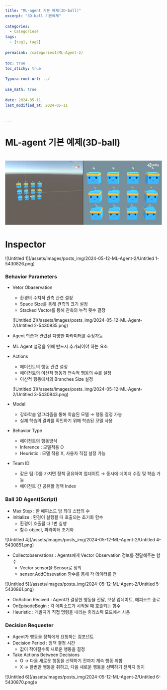 ```yaml
---
title: "ML-agent 기본 예제(3D-ball)"
excerpt: "3D-ball 기본예제"

categories:
  - Categories4
tags:
  - [tag1, tag2]

permalink: /categories4/ML-Agent-2/

toc: true
toc_sticky: true

Typora-root-url: ../

use_math: true

date: 2024-05-11
last_modified_at: 2024-05-11


---
```


# ML-agent 기본 예제(3D-ball)

# ![Untitled](/assets/images/posts_img/2024-05-12-ML-Agent-2/Untitled-5430797.png)

# Inspector

![Untitled 1](/assets/images/posts_img/2024-05-12-ML-Agent-2/Untitled 1-5430826.png)

### Behavior Parameters

- Vetor Obaservation

  - 환경의 수치적 관측 관련 설정
  - Space Size를 통해 관측의 크기 설정
  - Stacked Vector를 통해 관측의 누적 횟수 결정

  ![Untitled 2](/assets/images/posts_img/2024-05-12-ML-Agent-2/Untitled 2-5430835.png)

- Agent 학습과 관련된 다양한 파라미터를 수정가능

- ML Agent 설정을 위해 반드시 추가되어야 하는 요소

- Actions

  - 에이전트의 행동 관련 설정
  - 에이전트의 이산적 행동과 연속적 행동의 수를 설정
  - 이산적 행동에서의 Branches Size 설정

  ![Untitled 3](/assets/images/posts_img/2024-05-12-ML-Agent-2/Untitled 3-5430843.png)

- Model

  - 강화학습 알고리즘을 통해 학습된 모델 → 행동 결정 가능
  - 실제 학습의 결과를 확인하기 위해 학습된 모델 사용

- Behavior Type

  - 에이전트의 행동방식
  - Inference : 모델적용 O
  - Heuristic : 모델 적용 X, 사용자 직접 설정 가능

- Team ID

  - 같은 팀 ID를 가지면 정책 공유하여 업데이트 → 동시에 데이터 수집 및 학습 가능
  - 에이전트 간 공유할 정책 Index

### Ball 3D Agent(Script)

- Max Step : 한 에피소드 당 최대 스텝의 수
- Initialize : 환경이 실행될 때 호출되는 초기화 함수
  - 환경이 호출될 때 1번 실행
  - 함수 object, 파라미터 초기화

![Untitled 4](/assets/images/posts_img/2024-05-12-ML-Agent-2/Untitled 4-5430851.png)

- Collectobservations : Agents에게 Vector Observation 정보를 전달해주는 함수
  - Vector sensor을 Sensor로 정의
  - sensor.AddObsevation 함수를 통해 각 데이터를 전

![Untitled 5](/assets/images/posts_img/2024-05-12-ML-Agent-2/Untitled 5-5430861.png)

- OnAction Recived : Agent가 결정한 행동을 전달, 보상 업데이트, 에피소드 종료
- OnEpisodeBegin : 각 에피소드가 시작될 때 호출되는 함수
- Heuristic : 개발자가 직접 명령을 내리는 휴리스틱 모드에서 사용

### Decision Requester

- Agent가 행동을 정책에게 요청하는 컴포넌트
- Decision Period : 정책 결정 시간
  - 값이 작아질수록 새로운 행동을 결정
- Take Actions Between Decisions
  - O → 다음 새로운 행동을 선택하기 전까지 계속 행동 취함
  - X  → 한번만 행동을 취하고, 다음 새로운 행동을  선택하기 전까지 정지

![Untitled 6](/assets/images/posts_img/2024-05-12-ML-Agent-2/Untitled 6-5430870.png)e

